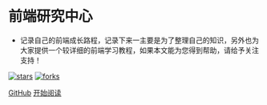 <!-- <img width="180px" style="border-radius: 50%" bor src="https://nodejsred.oss-cn-shanghai.aliyuncs.com/nodejs_roadmap-logo.jpeg?x-oss-process=style/may"> -->

# 前端研究中心

- 记录自己的前端成长路程，记录下来一主要是为了整理自己的知识，另外也为大家提供一个较详细的前端学习教程，如果本文能为您得到帮助，请给予关注支持！

[![stars](https://badgen.net/github/stars/wxiaoshuang/Blogs?icon=github&color=4ab8a1)](https://github.com/wxiaoshuang/Blogs) [![forks](https://badgen.net/github/forks/wxiaoshuang/Blogs?icon=github&color=4ab8a1)](https://github.com/wxiaoshuang/Blogs)

[GitHub](<https://github.com/wxiaoshuang/Blogs>)
[开始阅读](README.md)

